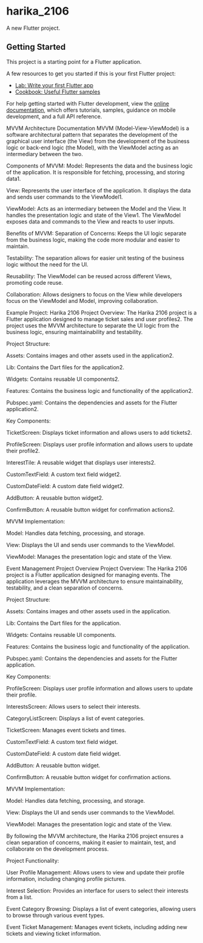 # harika_2106

A new Flutter project.

## Getting Started

This project is a starting point for a Flutter application.

A few resources to get you started if this is your first Flutter project:

- [Lab: Write your first Flutter app](https://docs.flutter.dev/get-started/codelab)
- [Cookbook: Useful Flutter samples](https://docs.flutter.dev/cookbook)

For help getting started with Flutter development, view the
[online documentation](https://docs.flutter.dev/), which offers tutorials,
samples, guidance on mobile development, and a full API reference.



MVVM Architecture Documentation
MVVM (Model-View-ViewModel) is a software architectural pattern that separates the development of the graphical user interface (the View) from the development of the business logic or back-end logic (the Model), with the ViewModel acting as an intermediary between the two.

Components of MVVM:
Model: Represents the data and the business logic of the application. It is responsible for fetching, processing, and storing data1.

View: Represents the user interface of the application. It displays the data and sends user commands to the ViewModel1.

ViewModel: Acts as an intermediary between the Model and the View. It handles the presentation logic and state of the View1. The ViewModel exposes data and commands to the View and reacts to user inputs.

Benefits of MVVM:
Separation of Concerns: Keeps the UI logic separate from the business logic, making the code more modular and easier to maintain.

Testability: The separation allows for easier unit testing of the business logic without the need for the UI.

Reusability: The ViewModel can be reused across different Views, promoting code reuse.

Collaboration: Allows designers to focus on the View while developers focus on the ViewModel and Model, improving collaboration.

Example Project: Harika 2106
Project Overview: The Harika 2106 project is a Flutter application designed to manage ticket sales and user profiles2. The project uses the MVVM architecture to separate the UI logic from the business logic, ensuring maintainability and testability.

Project Structure:

Assets: Contains images and other assets used in the application2.

Lib: Contains the Dart files for the application2.

Widgets: Contains reusable UI components2.

Features: Contains the business logic and functionality of the application2.

Pubspec.yaml: Contains the dependencies and assets for the Flutter application2.

Key Components:

TicketScreen: Displays ticket information and allows users to add tickets2.

ProfileScreen: Displays user profile information and allows users to update their profile2.

InterestTile: A reusable widget that displays user interests2.

CustomTextField: A custom text field widget2.

CustomDateField: A custom date field widget2.

AddButton: A reusable button widget2.

ConfirmButton: A reusable button widget for confirmation actions2.

MVVM Implementation:

Model: Handles data fetching, processing, and storage.

View: Displays the UI and sends user commands to the ViewModel.

ViewModel: Manages the presentation logic and state of the View.


Event Management Project Overview
Project Overview: The Harika 2106 project is a Flutter application designed for managing events. The application leverages the MVVM architecture to ensure maintainability, testability, and a clean separation of concerns.

Project Structure:

Assets: Contains images and other assets used in the application.

Lib: Contains the Dart files for the application.

Widgets: Contains reusable UI components.

Features: Contains the business logic and functionality of the application.

Pubspec.yaml: Contains the dependencies and assets for the Flutter application.

Key Components:

ProfileScreen: Displays user profile information and allows users to update their profile.

InterestsScreen: Allows users to select their interests.

CategoryListScreen: Displays a list of event categories.

TicketScreen: Manages event tickets and times.

CustomTextField: A custom text field widget.

CustomDateField: A custom date field widget.

AddButton: A reusable button widget.

ConfirmButton: A reusable button widget for confirmation actions.

MVVM Implementation:

Model: Handles data fetching, processing, and storage.

View: Displays the UI and sends user commands to the ViewModel.

ViewModel: Manages the presentation logic and state of the View.

By following the MVVM architecture, the Harika 2106 project ensures a clean separation of concerns, making it easier to maintain, test, and collaborate on the development process.

Project Functionality:

User Profile Management: Allows users to view and update their profile information, including changing profile pictures.

Interest Selection: Provides an interface for users to select their interests from a list.

Event Category Browsing: Displays a list of event categories, allowing users to browse through various event types.

Event Ticket Management: Manages event tickets, including adding new tickets and viewing ticket information.
